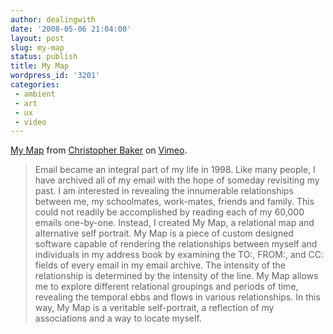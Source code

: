 ```yaml
---
author: dealingwith
date: '2008-05-06 21:04:00'
layout: post
slug: my-map
status: publish
title: My Map
wordpress_id: '3201'
categories:
 - ambient
 - art
 - ux
 - video
---
```



[My Map][1] from [Christopher Baker][2] on [Vimeo][3].

> Email became an integral part of my life in 1998. Like many people, I have
archived all of my email with the hope of someday revisiting my past. I am
interested in revealing the innumerable relationships between me, my
schoolmates, work-mates, friends and family. This could not readily be
accomplished by reading each of my 60,000 emails one-by-one. Instead, I
created My Map, a relational map and alternative self portrait. My Map is a
piece of custom designed software capable of rendering the relationships
between myself and individuals in my address book by examining the TO:, FROM:,
and CC: fields of every email in my email archive. The intensity of the
relationship is determined by the intensity of the line. My Map allows me to
explore different relational groupings and periods of time, revealing the
temporal ebbs and flows in various relationships. In this way, My Map is a
veritable self-portrait, a reflection of my associations and a way to locate
myself.

   [1]: http://www.vimeo.com/468413?pg=embed&sec=468413

   [2]: http://www.vimeo.com/christopherbaker?pg=embed&sec=468413

   [3]: http://vimeo.com?pg=embed&sec=468413

   

